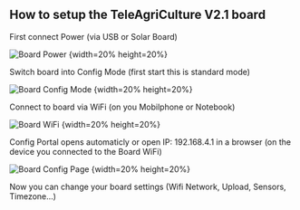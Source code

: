 ## How to setup the TeleAgriCulture V2.1 board

First connect Power (via USB or Solar Board)

![Board Power](https://gitlab.com/teleagriculture/community/-/blob/main/teleAgriCulture%20Board%20V2.1/Docu/pictures/board_power.jpg) {width=20% height=20%}

Switch board into Config Mode (first start this is standard mode)

![Board Config Mode](https://gitlab.com/teleagriculture/community/-/blob/main/teleAgriCulture%20Board%20V2.1/Docu/pictures/board_config.jpg) {width=20% height=20%}

Connect to board via WiFi (on you Mobilphone or Notebook)

![Board WiFi](https://gitlab.com/teleagriculture/community/-/blob/main/teleAgriCulture%20Board%20V2.1/Docu/pictures/board_wifi.jpg) {width=20% height=20%}

Config Portal opens automaticly or open IP: 192.168.4.1 in a browser (on the device you connected to the Board WiFi)

![Board Config Page](https://gitlab.com/teleagriculture/community/-/blob/main/teleAgriCulture%20Board%20V2.1/Docu/pictures/board_config_page.jpg) {width=20% height=20%}

Now you can change your board settings (Wifi Network, Upload, Sensors, Timezone...) 



